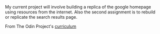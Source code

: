 My current project will involve building a replica of the google homepage using resources from the internet. Also the second assignment is to rebuild or replicate the search results page.

From The Odin Project's [curriculum](http://www.theodinproject.com/courses/web-development-101/lessons/html-css)